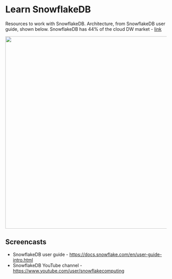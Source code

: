 # Learn SnowflakeDB
Resources to work with SnowflakeDB. Architecture, from SnowflakeDB user guide, shown below.  SnowflakeDB has 44% of the cloud DW market - [link](https://www.slintel.com/tech/data-warehousing/snowflake-market-share#)

<img src="https://github.com/lynnlangit/learn-snowflakedb/blob/main/images/arch.png" width=600>

## Screencasts
- SnowflakeDB user guide - https://docs.snowflake.com/en/user-guide-intro.html
- SnowflakeDB YouTube channel - https://www.youtube.com/user/snowflakecomputing
